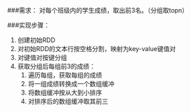 ###需求：
对每个班级内的学生成绩，取出前3名。（分组取topn）

###实现步骤：
1. 创建初始RDD
2. 对初始RDD的文本行按空格分割，映射为key-value键值对
3. 对键值对按键分组
4. 获取分组后每组前3的成绩：
    1. 遍历每组，获取每组的成绩
    2. 将一组成绩转换成一个数组缓冲
    3. 将数组缓冲按从大到小排序
    4. 对排序后的数组缓冲取其前三